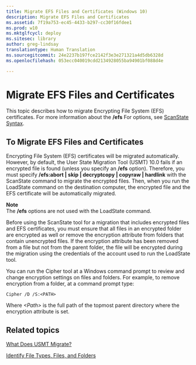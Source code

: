 ```yaml
---
title: Migrate EFS Files and Certificates (Windows 10)
description: Migrate EFS Files and Certificates
ms.assetid: 7f19a753-ec45-4433-b297-cc30f16fdee1
ms.prod: w10
ms.mktglfcycl: deploy
ms.sitesec: library
author: greg-lindsay
translationtype: Human Translation
ms.sourcegitcommit: 24e2237b197fce2142f3e3e271321a4d5db6328d
ms.openlocfilehash: 053ecc040019cdd2134928055ba94901bf088d4e

---
```


# Migrate EFS Files and Certificates


This topic describes how to migrate Encrypting File System (EFS) certificates. For more information about the **/efs** For options, see [ScanState Syntax](usmt-scanstate-syntax.md).

## To Migrate EFS Files and Certificates


Encrypting File System (EFS) certificates will be migrated automatically. However, by default, the User State Migration Tool (USMT) 10.0 fails if an encrypted file is found (unless you specify an **/efs** option). Therefore, you must specify **/efs:abort | skip | decryptcopy | copyraw | hardlink** with the ScanState command to migrate the encrypted files. Then, when you run the LoadState command on the destination computer, the encrypted file and the EFS certificate will be automatically migrated.

**Note**  
The **/efs** options are not used with the LoadState command.

 

Before using the ScanState tool for a migration that includes encrypted files and EFS certificates, you must ensure that all files in an encrypted folder are encrypted as well or remove the encryption attribute from folders that contain unencrypted files. If the encryption attribute has been removed from a file but not from the parent folder, the file will be encrypted during the migration using the credentials of the account used to run the LoadState tool.

You can run the Cipher tool at a Windows command prompt to review and change encryption settings on files and folders. For example, to remove encryption from a folder, at a command prompt type:

``` syntax
Cipher /D /S:<PATH>
```

Where *&lt;Path&gt;* is the full path of the topmost parent directory where the encryption attribute is set.

## Related topics


[What Does USMT Migrate?](usmt-what-does-usmt-migrate.md)

[Identify File Types, Files, and Folders](usmt-identify-file-types-files-and-folders.md)

 

 








<!--HONumber=Jun16_HO4-->


